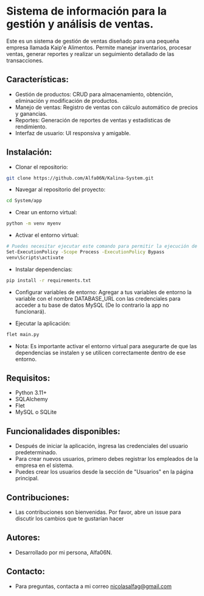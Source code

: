 # Sistema de información para la gestión y análisis de ventas.

Este es un sistema de gestión de ventas diseñado para una pequeña empresa llamada Kaip'e Alimentos. Permite manejar inventarios, procesar ventas, generar reportes y realizar un seguimiento detallado de las transacciones.

## Características:

- Gestión de productos: CRUD para almacenamiento, obtención, eliminación y modificación de productos.
- Manejo de ventas: Registro de ventas con cálculo automático de precios y ganancias.
- Reportes: Generación de reportes de ventas y estadísticas de rendimiento.
- Interfaz de usuario: UI responsiva y amigable.

## Instalación:

- Clonar el repositorio:

```bash
git clone https://github.com/Alfa06N/Kalina-System.git
```

- Navegar al repositorio del proyecto:

```bash
cd System/app
```

- Crear un entorno virtual:

```bash
python -m venv myenv
```

- Activar el entorno virtual:

```bash
# Puedes necesitar ejecutar este comando para permitir la ejecución de scripts no confirmados
Set-ExecutionPolicy -Scope Process -ExecutionPolicy Bypass
venv\Scripts\activate

```

- Instalar dependencias:

```bash
pip install -r requirements.txt
```

- Configurar variables de entorno: Agregar a tus variables de entorno la variable con el nombre DATABASE_URL con las credenciales para acceder a tu base de datos MySQL (De lo contrario la app no funcionará).

- Ejecutar la aplicación:

```bash
flet main.py
```

- Nota: Es importante activar el entorno virtual para asegurarte de que las dependencias se instalen y se utilicen correctamente dentro de ese entorno.

## Requisitos:

- Python 3.11+
- SQLAlchemy
- Flet
- MySQL o SQLite

## Funcionalidades disponibles:

- Después de iniciar la aplicación, ingresa las credenciales del usuario predeterminado.
- Para crear nuevos usuarios, primero debes registrar los empleados de la empresa en el sistema.
- Puedes crear los usuarios desde la sección de "Usuarios" en la página principal.

## Contribuciones:

- Las contribuciones son bienvenidas. Por favor, abre un issue para discutir los cambios que te gustarían hacer

## Autores:

- Desarrollado por mi persona, Alfa06N.

## Contacto:

- Para preguntas, contacta a mi correo nicolasalfag@gmail.com
